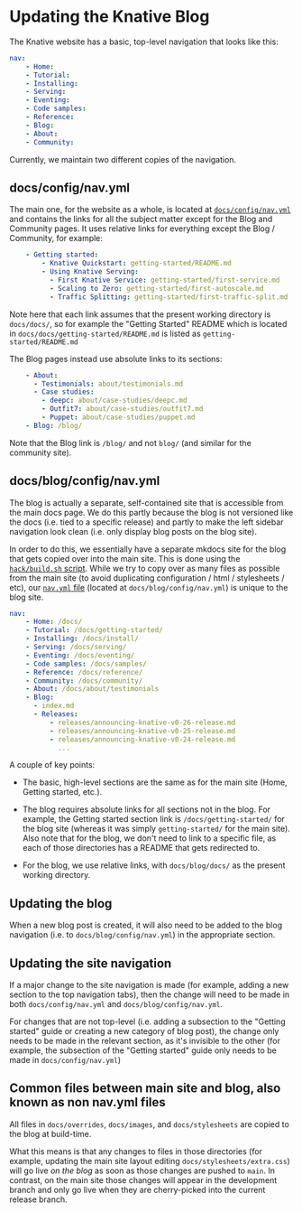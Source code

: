 # Updating the Knative Blog

The Knative website has a basic, top-level navigation that looks like this:

```yaml
nav:
    - Home:
    - Tutorial:
    - Installing:
    - Serving:
    - Eventing:
    - Code samples:
    - Reference:
    - Blog:
    - About:
    - Community:
```

Currently, we maintain two different copies of the navigation.

## docs/config/nav.yml

The main one, for the website as a whole, is located at [`docs/config/nav.yml`](docs/config/nav.yml) and contains the links for all the subject matter except for the Blog and Community pages. It uses relative links for everything except the Blog / Community, for example:

```yaml
    - Getting started:
        - Knative Quickstart: getting-started/README.md
        - Using Knative Serving:
          - First Knative Service: getting-started/first-service.md
          - Scaling to Zero: getting-started/first-autoscale.md
          - Traffic Splitting: getting-started/first-traffic-split.md
```

Note here that each link assumes that the present working directory is `docs/docs/`, so for example the "Getting Started" README which is located in `docs/docs/getting-started/README.md` is listed as `getting-started/README.md`

The Blog pages instead use absolute links to its sections:

```yaml
    - About:
      - Testimonials: about/testimonials.md
      - Case studies:
        - deepc: about/case-studies/deepc.md
        - Outfit7: about/case-studies/outfit7.md
        - Puppet: about/case-studies/puppet.md
    - Blog: /blog/
```

Note that the Blog link is `/blog/` and not `blog/` (and similar for the community site).

## docs/blog/config/nav.yml

The blog is actually a separate, self-contained site that is accessible from the main docs page. We do this partly because the blog is not versioned like the docs (i.e. tied to a specific release) and partly to make the left sidebar navigation look clean (i.e. only display blog posts on the blog site).

In order to do this, we essentially have a separate mkdocs site for the blog that gets copied over into the main site. This is done using the [`hack/build.sh` script](https://github.com/knative/docs/blob/main/hack/build.sh#L84-L90). While we try to copy over as many files as possible from the main site (to avoid duplicating configuration / html / stylesheets / etc), our [`nav.yml` file](docs/blog/config/nav.yml) (located at `docs/blog/config/nav.yml`) is unique to the blog site.

```yaml
nav:
    - Home: /docs/
    - Tutorial: /docs/getting-started/
    - Installing: /docs/install/
    - Serving: /docs/serving/
    - Eventing: /docs/eventing/
    - Code samples: /docs/samples/
    - Reference: /docs/reference/
    - Community: /docs/community/
    - About: /docs/about/testimonials
    - Blog:
      - index.md
      - Releases:
          - releases/announcing-knative-v0-26-release.md
          - releases/announcing-knative-v0-25-release.md
          - releases/announcing-knative-v0-24-release.md
            ...
```

A couple of key points:

* The basic, high-level sections are the same as for the main site (Home, Getting started, etc.).

* The blog requires absolute links for all sections not in the blog. For example, the Getting started section link is `/docs/getting-started/` for the blog site (whereas it was simply `getting-started/` for the main site). Also note that for the blog, we don't need to link to a specific file, as each of those directories has a README that gets redirected to.

* For the blog, we use relative links, with `docs/blog/docs/` as the present working directory.

## Updating the blog

When a new blog post is created, it will also need to be added to the blog navigation (i.e. to `docs/blog/config/nav.yml`) in the appropriate section.

## Updating the site navigation

If a major change to the site navigation is made (for example, adding a new section to the top navigation tabs), then the change will need to be made in both `docs/config/nav.yml` and `docs/blog/config/nav.yml`.

For changes that are not top-level (i.e. adding a subsection to the "Getting started" guide or creating a new category of blog post), the change only needs to be made in the relevant section, as it's invisible to the other (for example, the subsection of the "Getting started" guide only needs to be made in `docs/config/nav.yml`)

## Common files between main site and blog, also known as non nav.yml files

All files in `docs/overrides`, `docs/images`, and `docs/stylesheets` are copied to the blog at build-time.

What this means is that any changes to files in those directories (for example, updating the main site layout editing `docs/stylesheets/extra.css`) will go live _on the blog_ as soon as those changes are pushed to `main`. In contrast, on the main site those changes will appear in the development branch and only go live when they are cherry-picked into the current release branch.
